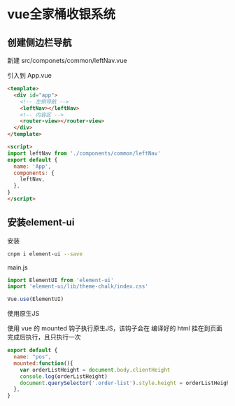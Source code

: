 # vue全家桶收银系统

## 创建侧边栏导航
新建 src/componets/common/leftNav.vue

引入到 App.vue
```html
<template>
  <div id="app">
    <!-- 左侧导航 -->
    <leftNav></leftNav>
    <!-- 内容区 -->
    <router-view></router-view>
  </div>
</template>

<script>
import leftNav from './components/common/leftNav'
export default {
  name: 'App',
  components: {
    leftNav,
  },
}
</script>
```

## 安装element-ui

安装
```bash
cnpm i element-ui --save
```
main.js
```js
import ElementUI from 'element-ui'
import 'element-ui/lib/theme-chalk/index.css'

Vue.use(ElementUI)
```
使用原生JS

使用 vue 的 mounted 钩子执行原生JS，该钩子会在 编译好的 html 挂在到页面完成后执行，且只执行一次

```js
export default {
  name: "pos",
  mounted:function(){
    var orderListHeight = document.body.clientHeight
    console.log(orderListHeight)
    document.querySelector('.order-list').style.height = orderListHeight + 'px'
  },
}
```
